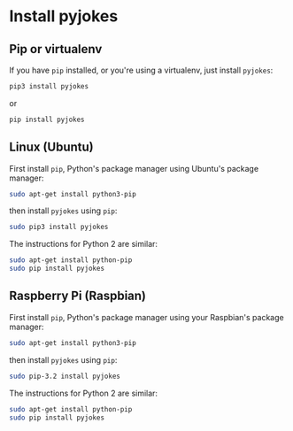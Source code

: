 # Install pyjokes

## Pip or virtualenv

If you have `pip` installed, or you're using a virtualenv, just install `pyjokes`:

```bash
pip3 install pyjokes
```

or

```bash
pip install pyjokes
```

## Linux (Ubuntu)

First install `pip`, Python's package manager using Ubuntu's package manager:

```bash
sudo apt-get install python3-pip
```

then install `pyjokes` using `pip`:

```bash
sudo pip3 install pyjokes
```

The instructions for Python 2 are similar:

```bash
sudo apt-get install python-pip
sudo pip install pyjokes
```

## Raspberry Pi (Raspbian)

First install `pip`, Python's package manager using your Raspbian's package manager:

```bash
sudo apt-get install python3-pip
```

then install `pyjokes` using `pip`:

```bash
sudo pip-3.2 install pyjokes
```

The instructions for Python 2 are similar:

```bash
sudo apt-get install python-pip
sudo pip install pyjokes
```
